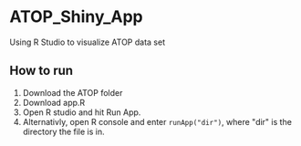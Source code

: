# ATOP_Shiny_App
Using R Studio to visualize ATOP data set

## How to run 
1. Download the ATOP folder
2. Download app.R 
3. Open R studio and hit Run App.
3. Alternativly, open R console and enter <code>runApp("dir")</code>, where "dir" is the directory the file is in.
